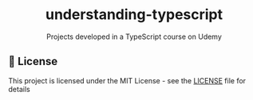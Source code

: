 <div align="center">
  <h1>understanding-typescript</h1>
  <p>Projects developed in a TypeScript course on Udemy</p>
</div>

## :memo: License

This project is licensed under the MIT License - see the [LICENSE](LICENSE) file for details
